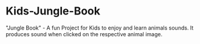 # Kids-Jungle-Book
"Jungle Book" - A fun Project for Kids to enjoy and learn animals sounds. It produces sound when clicked on the respective animal image.
